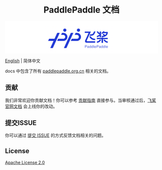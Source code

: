 <h1 align="center">PaddlePaddle 文档</h1>
<p align="center">
<img align="center" src="https://github.com/PaddlePaddle/Paddle/blob/develop/doc/imgs/logo.png?raw=true", width=1600>
<p>

[English](./README.md) | 简体中文

docs 中包含了所有 [paddlepaddle.org.cn](https://www.paddlepaddle.org.cn/documentation/docs/zh/guides/index_cn.html) 相关的文档。

## 贡献

我们非常欢迎你贡献文档！你可以参考 [贡献指南](CONTRIBUTING_cn.md) 直接参与。当审核通过后，[飞桨官网文档](https://www.paddlepaddle.org.cn/documentation/docs/zh/guides/index_cn.html) 会上线你的改动。

## 提交ISSUE 

你可以通过 [提交 ISSUE](https://github.com/PaddlePaddle/Paddle/issues/new?assignees=&labels=&template=---document-issue-.md) 的方式反馈文档相关的问题。


## License

[Apache License 2.0](LICENSE)
